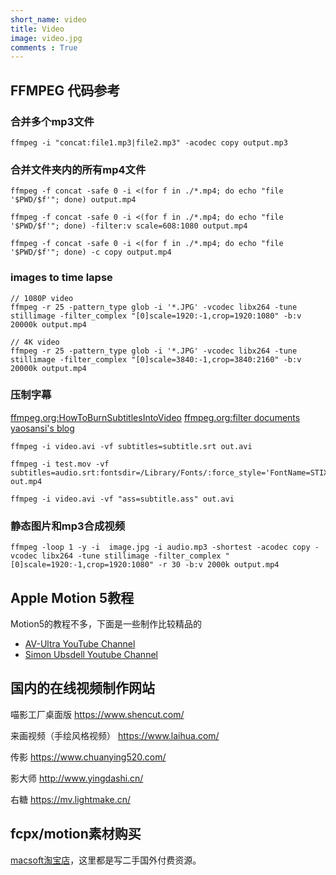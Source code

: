 ```yaml
---
short_name: video
title: Video
image: video.jpg
comments : True
---
```

## FFMPEG 代码参考
### 合并多个mp3文件
```
ffmpeg -i "concat:file1.mp3|file2.mp3" -acodec copy output.mp3
```

### 合并文件夹内的所有mp4文件
```
ffmpeg -f concat -safe 0 -i <(for f in ./*.mp4; do echo "file '$PWD/$f'"; done) output.mp4
```

```
ffmpeg -f concat -safe 0 -i <(for f in ./*.mp4; do echo "file '$PWD/$f'"; done) -filter:v scale=608:1080 output.mp4
```

```
ffmpeg -f concat -safe 0 -i <(for f in ./*.mp4; do echo "file '$PWD/$f'"; done) -c copy output.mp4
```

### images to time lapse
```
// 1080P video
ffmpeg -r 25 -pattern_type glob -i '*.JPG' -vcodec libx264 -tune stillimage -filter_complex "[0]scale=1920:-1,crop=1920:1080" -b:v 20000k output.mp4

// 4K video
ffmpeg -r 25 -pattern_type glob -i '*.JPG' -vcodec libx264 -tune stillimage -filter_complex "[0]scale=3840:-1,crop=3840:2160" -b:v 20000k output.mp4
```

### 压制字幕
[ffmpeg.org:HowToBurnSubtitlesIntoVideo](https://trac.ffmpeg.org/wiki/HowToBurnSubtitlesIntoVideo)
[ffmpeg.org:filter documents](http://ffmpeg.org/ffmpeg-filters.html#subtitles-1)
[yaosansi's blog](https://www.yaosansi.com/post/ffmpeg-burn-subtitles-into-video/)

```
ffmpeg -i video.avi -vf subtitles=subtitle.srt out.avi
```

```
ffmpeg -i test.mov -vf subtitles=audio.srt:fontsdir=/Library/Fonts/:force_style='FontName=STIXSizTwoSymReg' out.mp4
```

```
ffmpeg -i video.avi -vf "ass=subtitle.ass" out.avi
```

### 静态图片和mp3合成视频
```
ffmpeg -loop 1 -y -i  image.jpg -i audio.mp3 -shortest -acodec copy -vcodec libx264 -tune stillimage -filter_complex "[0]scale=1920:-1,crop=1920:1080" -r 30 -b:v 2000k output.mp4
```

## Apple Motion 5教程

Motion5的教程不多，下面是一些制作比较精品的

* [AV-Ultra YouTube Channel](https://www.youtube.com/channel/UC0N-iKBpHZlhSFu6BqLsHWQ)
* [Simon Ubsdell Youtube Channel](https://www.youtube.com/channel/UC7c46tWEb2grLQ95OGLxBJQ)


## 国内的在线视频制作网站

喵影工厂桌面版
https://www.shencut.com/

来画视频（手绘风格视频）
https://www.laihua.com/

传影
https://www.chuanying520.com/

影大师
http://www.yingdashi.cn/

右糖
https://mv.lightmake.cn/

## fcpx/motion素材购买
[macsoft淘宝店](https://macsoft.taobao.com/)，这里都是写二手国外付费资源。